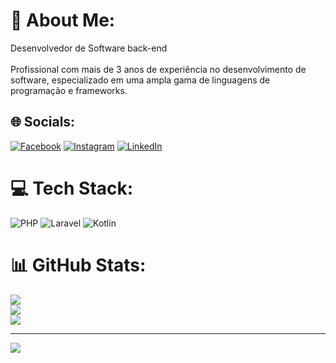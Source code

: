 # 💫 About Me:
Desenvolvedor de Software back-end<br><br>Profissional com mais de 3 anos de experiência no desenvolvimento de software, especializado em uma ampla gama de linguagens de programação e frameworks. <br>


## 🌐 Socials:
[![Facebook](https://img.shields.io/badge/Facebook-%231877F2.svg?logo=Facebook&logoColor=white)](https://facebook.com/https://www.facebook.com/pedro.ph.77) [![Instagram](https://img.shields.io/badge/Instagram-%23E4405F.svg?logo=Instagram&logoColor=white)](https://instagram.com/https://www.instagram.com/pedro.santosgtr/) [![LinkedIn](https://img.shields.io/badge/LinkedIn-%230077B5.svg?logo=linkedin&logoColor=white)](https://linkedin.com/in/https://www.linkedin.com/in/pedro-santos-88856b225/) 

# 💻 Tech Stack:
![PHP](https://img.shields.io/badge/php-%23777BB4.svg?style=plastic&logo=php&logoColor=white) ![Laravel](https://img.shields.io/badge/laravel-%23FF2D20.svg?style=plastic&logo=laravel&logoColor=white) ![Kotlin](https://img.shields.io/badge/kotlin-%237F52FF.svg?style=plastic&logo=kotlin&logoColor=white)
# 📊 GitHub Stats:
![](https://github-readme-stats.vercel.app/api?username=ph7449972&theme=dracula&hide_border=false&include_all_commits=true&count_private=true)<br/>
![](https://github-readme-streak-stats.herokuapp.com/?user=ph7449972&theme=dracula&hide_border=false)<br/>
![](https://github-readme-stats.vercel.app/api/top-langs/?username=ph7449972&theme=dracula&hide_border=false&include_all_commits=true&count_private=true&layout=compact)

---
[![](https://visitcount.itsvg.in/api?id=ph7449972&icon=0&color=0)](https://visitcount.itsvg.in)

<!-- Proudly created with GPRM ( https://gprm.itsvg.in ) -->